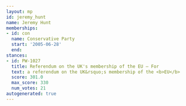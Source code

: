 ```yaml
---
layout: mp
id: jeremy_hunt
name: Jeremy Hunt
memberships:
- id: con
  name: Conservative Party
  start: '2005-06-28'
  end: 
stances:
- id: PW-1027
  title: Referendum on the UK's membership of the EU — For
  text: a referendum on the UK&rsquo;s membership of the <b>EU</b>
  score: 301.0
  max_score: 330
  num_votes: 21
autogenerated: true
---
```

